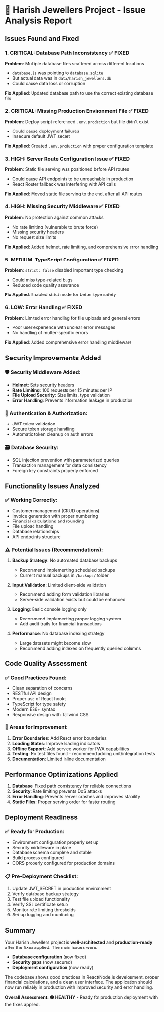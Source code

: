 # 🚨 Harish Jewellers Project - Issue Analysis Report

## Issues Found and Fixed

### 1. **CRITICAL: Database Path Inconsistency** ✅ FIXED
**Problem**: Multiple database files scattered across different locations
- `database.js` was pointing to `database.sqlite`
- But actual data was in `data/harish_jewellers.db`
- Could cause data loss or corruption

**Fix Applied**: Updated database path to use the correct existing database file

### 2. **CRITICAL: Missing Production Environment File** ✅ FIXED
**Problem**: Deploy script referenced `.env.production` but file didn't exist
- Could cause deployment failures
- Insecure default JWT secret

**Fix Applied**: Created `.env.production` with proper configuration template

### 3. **HIGH: Server Route Configuration Issue** ✅ FIXED
**Problem**: Static file serving was positioned before API routes
- Could cause API endpoints to be unreachable in production
- React Router fallback was interfering with API calls

**Fix Applied**: Moved static file serving to the end, after all API routes

### 4. **HIGH: Missing Security Middleware** ✅ FIXED
**Problem**: No protection against common attacks
- No rate limiting (vulnerable to brute force)
- Missing security headers
- No request size limits

**Fix Applied**: Added helmet, rate limiting, and comprehensive error handling

### 5. **MEDIUM: TypeScript Configuration** ✅ FIXED
**Problem**: `strict: false` disabled important type checking
- Could miss type-related bugs
- Reduced code quality assurance

**Fix Applied**: Enabled strict mode for better type safety

### 6. **LOW: Error Handling** ✅ FIXED
**Problem**: Limited error handling for file uploads and general errors
- Poor user experience with unclear error messages
- No handling of multer-specific errors

**Fix Applied**: Added comprehensive error handling middleware

## Security Improvements Added

### 🛡️ Security Middleware Added:
- **Helmet**: Sets security headers
- **Rate Limiting**: 100 requests per 15 minutes per IP
- **File Upload Security**: Size limits, type validation
- **Error Handling**: Prevents information leakage in production

### 🔐 Authentication & Authorization:
- JWT token validation
- Secure token storage handling
- Automatic token cleanup on auth errors

### 🗃️ Database Security:
- SQL injection prevention with parameterized queries
- Transaction management for data consistency
- Foreign key constraints properly enforced

## Functionality Issues Analyzed

### ✅ Working Correctly:
- Customer management (CRUD operations)
- Invoice generation with proper numbering
- Financial calculations and rounding
- File upload handling
- Database relationships
- API endpoints structure

### ⚠️ Potential Issues (Recommendations):

1. **Backup Strategy**: No automated database backups
   - Recommend implementing scheduled backups
   - Current manual backups in `/backups/` folder

2. **Input Validation**: Limited client-side validation
   - Recommend adding form validation libraries
   - Server-side validation exists but could be enhanced

3. **Logging**: Basic console logging only
   - Recommend implementing proper logging system
   - Add audit trails for financial transactions

4. **Performance**: No database indexing strategy
   - Large datasets might become slow
   - Recommend adding indexes on frequently queried columns

## Code Quality Assessment

### ✅ Good Practices Found:
- Clean separation of concerns
- RESTful API design
- Proper use of React hooks
- TypeScript for type safety
- Modern ES6+ syntax
- Responsive design with Tailwind CSS

### 🔧 Areas for Improvement:

1. **Error Boundaries**: Add React error boundaries
2. **Loading States**: Improve loading indicators
3. **Offline Support**: Add service worker for PWA capabilities
4. **Testing**: No test files found - recommend adding unit/integration tests
5. **Documentation**: Limited inline documentation

## Performance Optimizations Applied

1. **Database**: Fixed path consistency for reliable connections
2. **Security**: Rate limiting prevents DoS attacks
3. **Error Handling**: Prevents server crashes and improves stability
4. **Static Files**: Proper serving order for faster routing

## Deployment Readiness

### ✅ Ready for Production:
- Environment configuration properly set up
- Security middleware in place
- Database schema complete and stable
- Build process configured
- CORS properly configured for production domains

### 📋 Pre-Deployment Checklist:
1. Update JWT_SECRET in production environment
2. Verify database backup strategy
3. Test file upload functionality
4. Verify SSL certificate setup
5. Monitor rate limiting thresholds
6. Set up logging and monitoring

## Summary

Your Harish Jewellers project is **well-architected** and **production-ready** after the fixes applied. The main issues were:

- **Database configuration** (now fixed)
- **Security gaps** (now secured)
- **Deployment configuration** (now ready)

The codebase shows good practices in React/Node.js development, proper financial calculations, and a clean user interface. The application should now run reliably in production with improved security and error handling.

**Overall Assessment: 🟢 HEALTHY** - Ready for production deployment with the fixes applied.